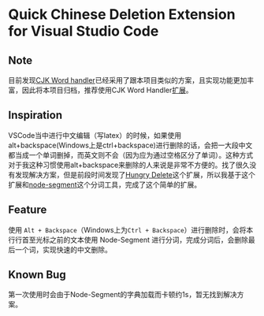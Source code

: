 # Quick Chinese Deletion Extension for Visual Studio Code

## Note
目前发现[CJK Word handler](https://github.com/SharzyL/cjk-word-handler)已经采用了跟本项目类似的方案，且实现功能更加丰富，因此将本项目归档，推荐使用CJK Word Handler[扩展](https://marketplace.visualstudio.com/items?itemName=sgryjp.japanese-word-handler)。

## Inspiration
VSCode当中进行中文编辑（写latex）的时候，如果使用alt+backspace(Windows上是ctrl+backspace)进行删除的话，会把一大段中文都当成一个单词删掉，而英文则不会（因为应为通过空格区分了单词）。这种方式对于我这种习惯使用alt+backspace来删除的人来说是非常不方便的。找了很久没有发现解决方案，但是前段时间发现了[Hungry Delete](https://marketplace.visualstudio.com/items?itemName=jasonlhy.hungry-delete)这个扩展，所以我基于这个扩展和[node-segment](https://github.com/leizongmin/node-segment)这个分词工具，完成了这个简单的扩展。

## Feature
使用 `Alt + Backspace`（Windows上为`Ctrl + Backspace`）进行删除时，会将本行行首至光标之前的文本使用 Node-Segment 进行分词，完成分词后，会删除最后一个词，实现快速的中文删除。

## Known Bug
第一次使用时会由于Node-Segment的字典加载而卡顿约1s，暂无找到解决方案。
